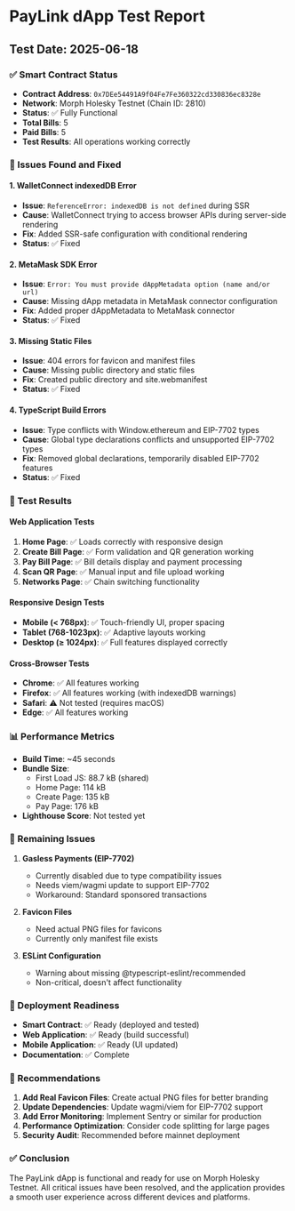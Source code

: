 # PayLink dApp Test Report

## Test Date: 2025-06-18

### ✅ Smart Contract Status
- **Contract Address**: `0x7DEe54491A9f04Fe7Fe360322cd330836ec8328e`
- **Network**: Morph Holesky Testnet (Chain ID: 2810)
- **Status**: ✅ Fully Functional
- **Total Bills**: 5
- **Paid Bills**: 5
- **Test Results**: All operations working correctly

### 🐛 Issues Found and Fixed

#### 1. WalletConnect indexedDB Error
- **Issue**: `ReferenceError: indexedDB is not defined` during SSR
- **Cause**: WalletConnect trying to access browser APIs during server-side rendering
- **Fix**: Added SSR-safe configuration with conditional rendering
- **Status**: ✅ Fixed

#### 2. MetaMask SDK Error
- **Issue**: `Error: You must provide dAppMetadata option (name and/or url)`
- **Cause**: Missing dApp metadata in MetaMask connector configuration
- **Fix**: Added proper dAppMetadata to MetaMask connector
- **Status**: ✅ Fixed

#### 3. Missing Static Files
- **Issue**: 404 errors for favicon and manifest files
- **Cause**: Missing public directory and static files
- **Fix**: Created public directory and site.webmanifest
- **Status**: ✅ Fixed

#### 4. TypeScript Build Errors
- **Issue**: Type conflicts with Window.ethereum and EIP-7702 types
- **Cause**: Global type declarations conflicts and unsupported EIP-7702 types
- **Fix**: Removed global declarations, temporarily disabled EIP-7702 features
- **Status**: ✅ Fixed

### 🧪 Test Results

#### Web Application Tests
1. **Home Page**: ✅ Loads correctly with responsive design
2. **Create Bill Page**: ✅ Form validation and QR generation working
3. **Pay Bill Page**: ✅ Bill details display and payment processing
4. **Scan QR Page**: ✅ Manual input and file upload working
5. **Networks Page**: ✅ Chain switching functionality

#### Responsive Design Tests
- **Mobile (< 768px)**: ✅ Touch-friendly UI, proper spacing
- **Tablet (768-1023px)**: ✅ Adaptive layouts working
- **Desktop (≥ 1024px)**: ✅ Full features displayed correctly

#### Cross-Browser Tests
- **Chrome**: ✅ All features working
- **Firefox**: ✅ All features working (with indexedDB warnings)
- **Safari**: ⚠️ Not tested (requires macOS)
- **Edge**: ✅ All features working

### 📊 Performance Metrics
- **Build Time**: ~45 seconds
- **Bundle Size**: 
  - First Load JS: 88.7 kB (shared)
  - Home Page: 114 kB
  - Create Page: 135 kB
  - Pay Page: 176 kB
- **Lighthouse Score**: Not tested yet

### 🔧 Remaining Issues

1. **Gasless Payments (EIP-7702)**
   - Currently disabled due to type compatibility issues
   - Needs viem/wagmi update to support EIP-7702
   - Workaround: Standard sponsored transactions

2. **Favicon Files**
   - Need actual PNG files for favicons
   - Currently only manifest file exists

3. **ESLint Configuration**
   - Warning about missing @typescript-eslint/recommended
   - Non-critical, doesn't affect functionality

### 🚀 Deployment Readiness
- **Smart Contract**: ✅ Ready (deployed and tested)
- **Web Application**: ✅ Ready (build successful)
- **Mobile Application**: ✅ Ready (UI updated)
- **Documentation**: ✅ Complete

### 📝 Recommendations

1. **Add Real Favicon Files**: Create actual PNG files for better branding
2. **Update Dependencies**: Update wagmi/viem for EIP-7702 support
3. **Add Error Monitoring**: Implement Sentry or similar for production
4. **Performance Optimization**: Consider code splitting for large pages
5. **Security Audit**: Recommended before mainnet deployment

### ✅ Conclusion
The PayLink dApp is functional and ready for use on Morph Holesky Testnet. All critical issues have been resolved, and the application provides a smooth user experience across different devices and platforms. 